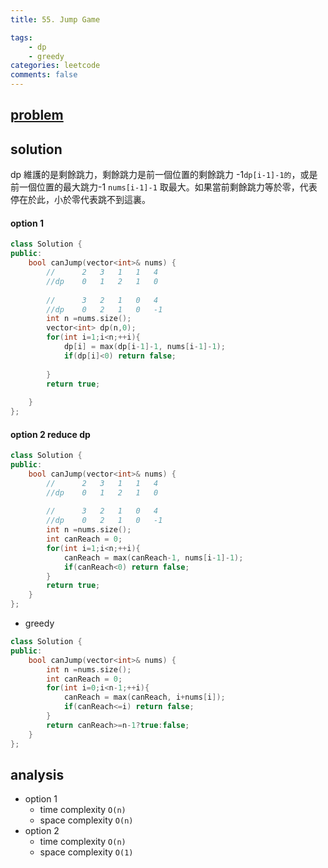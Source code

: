 ```yaml
---
title: 55. Jump Game

tags:  
    - dp
    - greedy
categories: leetcode
comments: false
---
```


## [problem](https://leetcode.com/problems/jump-game/)


## solution
dp 維護的是剩餘跳力，剩餘跳力是前一個位置的剩餘跳力 -1`dp[i-1]-1的`，或是前一個位置的最大跳力-1 `nums[i-1]-1` 取最大。如果當前剩餘跳力等於零，代表停在於此，小於零代表跳不到這裏。

#### option 1

```c++
class Solution {
public:
    bool canJump(vector<int>& nums) {
        //      2   3   1   1   4
        //dp    0   1   2   1   0
        
        //      3   2   1   0   4
        //dp    0   2   1   0   -1
        int n =nums.size();
        vector<int> dp(n,0);
        for(int i=1;i<n;++i){
            dp[i] = max(dp[i-1]-1, nums[i-1]-1);
            if(dp[i]<0) return false;
            
        }
        return true;
        
    }
};
```

#### option 2 reduce dp 

```c++
class Solution {
public:
    bool canJump(vector<int>& nums) {
        //      2   3   1   1   4
        //dp    0   1   2   1   0
        
        //      3   2   1   0   4
        //dp    0   2   1   0   -1
        int n =nums.size();
        int canReach = 0;
        for(int i=1;i<n;++i){
            canReach = max(canReach-1, nums[i-1]-1);
            if(canReach<0) return false;
        }
        return true;
    }
};
```

- greedy
```c++
class Solution {
public:
    bool canJump(vector<int>& nums) {
        int n =nums.size();
        int canReach = 0;
        for(int i=0;i<n-1;++i){
            canReach = max(canReach, i+nums[i]);
            if(canReach<=i) return false;
        }
        return canReach>=n-1?true:false;
    }
};
```
## analysis
- option 1 
    - time complexity `O(n)`
    - space complexity `O(n)`
- option 2 
    - time complexity `O(n)`
    - space complexity `O(1)`